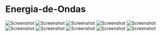 # Energia-de-Ondas

![Screenshot](EAMCTemplate_Paper(1)-01.png)
![Screenshot](EAMCTemplate_Paper(1)-02.png)
![Screenshot](EAMCTemplate_Paper(1)-03.png)
![Screenshot](EAMCTemplate_Paper(1)-04.png)
![Screenshot](EAMCTemplate_Paper(1)-05.png)
![Screenshot](EAMCTemplate_Paper(1)-06.png)
![Screenshot](EAMCTemplate_Paper(1)-07.png)
![Screenshot](EAMCTemplate_Paper(1)-08.png)
![Screenshot](EAMCTemplate_Paper(1)-09.png)
![Screenshot](EAMCTemplate_Paper(1)-10.png)
